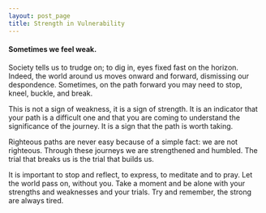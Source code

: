 ```yaml
---
layout: post_page
title: Strength in Vulnerability
---
```


#### Sometimes we feel weak.
Society tells us to trudge on; to dig in, eyes fixed fast on the horizon. Indeed, the world around us moves onward and forward, dismissing our despondence. Sometimes, on the path forward you may need to stop, kneel, buckle, and break.

This is not a sign of weakness, it is a sign of strength. It is an indicator that your path is a difficult one and that you are coming to understand the significance of the journey. It is a sign that the path is worth taking.

Righteous paths are never easy because of a simple fact: we are not righteous. Through these journeys we are strengthened and humbled. The trial that breaks us is the trial that builds us.

It is important to stop and reflect, to express, to meditate and to pray. Let the world pass on, without you. Take a moment and be alone with your strengths and weaknesses and your trials. Try and remember, the strong are always tired.